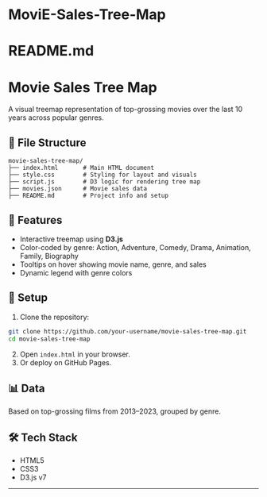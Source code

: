# MoviE-Sales-Tree-Map
# README.md

# Movie Sales Tree Map

A visual treemap representation of top-grossing movies over the last 10 years across popular genres.

## 📁 File Structure
```
movie-sales-tree-map/
├── index.html       # Main HTML document
├── style.css        # Styling for layout and visuals
├── script.js        # D3 logic for rendering tree map
├── movies.json      # Movie sales data
├── README.md        # Project info and setup
```

## 🧩 Features
- Interactive treemap using **D3.js**
- Color-coded by genre: Action, Adventure, Comedy, Drama, Animation, Family, Biography
- Tooltips on hover showing movie name, genre, and sales
- Dynamic legend with genre colors

## 🚀 Setup
1. Clone the repository:
```bash
git clone https://github.com/your-username/movie-sales-tree-map.git
cd movie-sales-tree-map
```
2. Open `index.html` in your browser.
3. Or deploy on GitHub Pages.

## 📊 Data
Based on top-grossing films from 2013–2023, grouped by genre.

## 🛠️ Tech Stack
- HTML5
- CSS3
- D3.js v7

---
